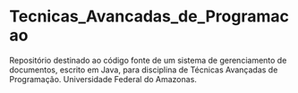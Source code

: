 # Tecnicas_Avancadas_de_Programacao
Repositório destinado ao código fonte de um sistema de gerenciamento de documentos, escrito em  Java, para disciplina de Técnicas Avançadas de Programação. Universidade Federal do Amazonas.
